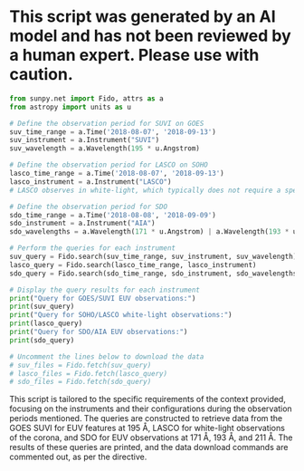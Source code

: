 # This script was generated by an AI model and has not been reviewed by a human expert. Please use with caution.

```python
from sunpy.net import Fido, attrs as a
from astropy import units as u

# Define the observation period for SUVI on GOES
suv_time_range = a.Time('2018-08-07', '2018-09-13')
suv_instrument = a.Instrument("SUVI")
suv_wavelength = a.Wavelength(195 * u.Angstrom)

# Define the observation period for LASCO on SOHO
lasco_time_range = a.Time('2018-08-07', '2018-09-13')
lasco_instrument = a.Instrument("LASCO")
# LASCO observes in white-light, which typically does not require a specific wavelength query in VSO

# Define the observation period for SDO
sdo_time_range = a.Time('2018-08-08', '2018-09-09')
sdo_instrument = a.Instrument("AIA")
sdo_wavelengths = a.Wavelength(171 * u.Angstrom) | a.Wavelength(193 * u.Angstrom) | a.Wavelength(211 * u.Angstrom)

# Perform the queries for each instrument
suv_query = Fido.search(suv_time_range, suv_instrument, suv_wavelength)
lasco_query = Fido.search(lasco_time_range, lasco_instrument)
sdo_query = Fido.search(sdo_time_range, sdo_instrument, sdo_wavelengths)

# Display the query results for each instrument
print("Query for GOES/SUVI EUV observations:")
print(suv_query)
print("Query for SOHO/LASCO white-light observations:")
print(lasco_query)
print("Query for SDO/AIA EUV observations:")
print(sdo_query)

# Uncomment the lines below to download the data
# suv_files = Fido.fetch(suv_query)
# lasco_files = Fido.fetch(lasco_query)
# sdo_files = Fido.fetch(sdo_query)
```

This script is tailored to the specific requirements of the context provided, focusing on the instruments and their configurations during the observation periods mentioned. The queries are constructed to retrieve data from the GOES SUVI for EUV features at 195 Å, LASCO for white-light observations of the corona, and SDO for EUV observations at 171 Å, 193 Å, and 211 Å. The results of these queries are printed, and the data download commands are commented out, as per the directive.
